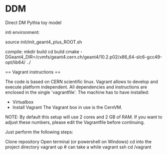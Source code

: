 # DDM
Direct DM Pythia toy model


inti environment:

source init/init_geant4_plus_ROOT.sh

compile:
mkdir build
cd build
cmake -DGeant4_DIR=/cvmfs/geant4.cern.ch/geant4/10.2.p02/x86_64-slc6-gcc49-opt/lib64/  ../




== Vagrant instructions ==

The code is based on CERN scientific linux. Vagrant allows to develop and execute platform independent. All dependencies and
instructions are enclosed in the single 'vagrantfile'. The machine has to have installed:

* Virtualbox
* Install Vagrant The Vagrant box in use is the CernVM.

NOTE: By default this setup will use 2 cores and 2 GB of RAM. If you want to adjust these numbers, please edit the Vagrantfile before continuing.

Just perform the following steps:

Clone repository
Open terminal (or powershell on Windows)
cd into the project directory
vagrant up # can take a while
vagrant ssh
cd /vagrant

